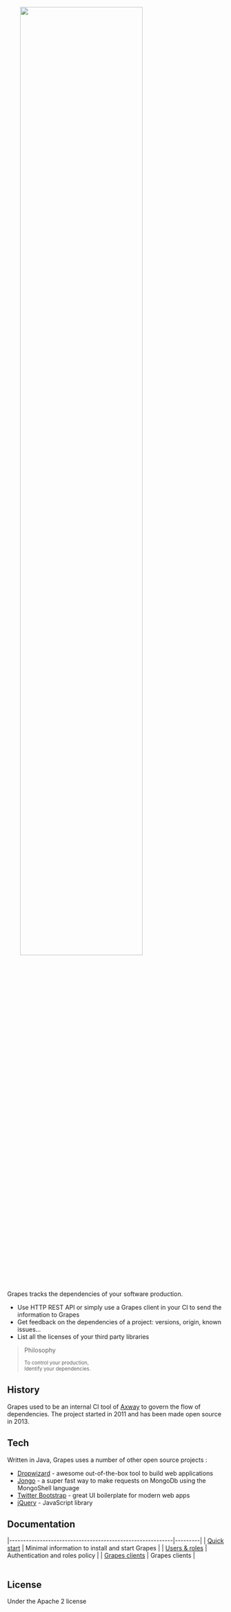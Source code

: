 
<img src="./grapes_docs.svg" width="75%" style="padding:30px"/>

Grapes tracks the dependencies of your software production.

- Use HTTP REST API or simply use a Grapes client in your CI to send the information to Grapes
- Get feedback on the dependencies of a project: versions, origin, known issues...
- List all the licenses of your third party libraries

<blockquote class="pull-right">
<p>Philosophy</p>
<small>To control your production,<br/>
Identify your dependencies.</small>
</blockquote>

<p class="clearfix"/>

History
-----------
Grapes used to be an internal CI tool of [Axway] to govern the flow of dependencies. The project started in 2011 and has been made open source in 2013.

Tech
-----------

Written in Java, Grapes uses a number of other open source projects :

* [Dropwizard] - awesome out-of-the-box tool to build web applications
* [Jongo] - a super fast way to make requests on MongoDb using the MongoShell language
* [Twitter Bootstrap] - great UI boilerplate for modern web apps
* [jQuery] - JavaScript library

Documentation
-----------

|-----------------------------------------------------------|---------|
| [Quick start](user_doc/quick-start.html)					| Minimal information to install and start Grapes |
| [Users & roles](user_doc/authentication.html)	            | Authentication and roles policy |
| [Grapes clients](tech_doc/clients.html)			        | Grapes clients |
<br/>
<br/>

License
-----------

Under the Apache 2 license

  [Axway]: http://www.axway.com/
  [Dropwizard]: http://dropwizard.codahale.com/
  [Jongo]: http://jongo.org/
  [Twitter Bootstrap]: http://twitter.github.com/bootstrap/
  [jQuery]: http://jquery.com